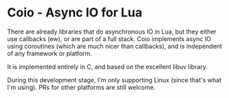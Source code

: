 # Coio - Async IO for Lua #

There are already libraries that do asynchronous IO in Lua, but they either
use callbacks (ew), or are part of a full stack. Coio implements async IO
using coroutines (which are much nicer than callbacks), and is independent of
any framework or platform.

It is implemented entirely in C, and based on the excellent libuv library.

During this development stage, I'm only supporting Linux (since that's what
I'm using). PRs for other platforms are still welcome.
